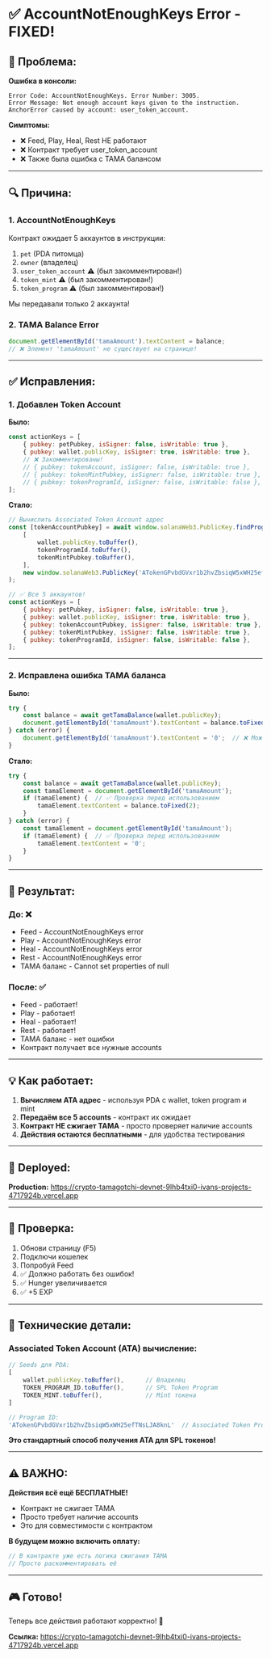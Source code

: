 # ✅ AccountNotEnoughKeys Error - FIXED!

## 🐛 Проблема:

**Ошибка в консоли:**
```
Error Code: AccountNotEnoughKeys. Error Number: 3005.
Error Message: Not enough account keys given to the instruction.
AnchorError caused by account: user_token_account.
```

**Симптомы:**
- ❌ Feed, Play, Heal, Rest НЕ работают
- ❌ Контракт требует user_token_account
- ❌ Также была ошибка с TAMA балансом

---

## 🔍 Причина:

### 1. AccountNotEnoughKeys
Контракт ожидает 5 аккаунтов в инструкции:
1. `pet` (PDA питомца)
2. `owner` (владелец)
3. `user_token_account` ⚠️ (был закомментирован!)
4. `token_mint` ⚠️ (был закомментирован!)
5. `token_program` ⚠️ (был закомментирован!)

Мы передавали только 2 аккаунта!

### 2. TAMA Balance Error
```javascript
document.getElementById('tamaAmount').textContent = balance;
// ❌ Элемент 'tamaAmount' не существует на странице!
```

---

## ✅ Исправления:

### 1. Добавлен Token Account

**Было:**
```javascript
const actionKeys = [
    { pubkey: petPubkey, isSigner: false, isWritable: true },
    { pubkey: wallet.publicKey, isSigner: true, isWritable: true },
    // ❌ Закомментированы!
    // { pubkey: tokenAccount, isSigner: false, isWritable: true },
    // { pubkey: tokenMintPubkey, isSigner: false, isWritable: true },
    // { pubkey: tokenProgramId, isSigner: false, isWritable: false },
];
```

**Стало:**
```javascript
// Вычислить Associated Token Account адрес
const [tokenAccountPubkey] = await window.solanaWeb3.PublicKey.findProgramAddress(
    [
        wallet.publicKey.toBuffer(),
        tokenProgramId.toBuffer(),
        tokenMintPubkey.toBuffer(),
    ],
    new window.solanaWeb3.PublicKey('ATokenGPvbdGVxr1b2hvZbsiqW5xWH25efTNsLJA8knL')
);

// ✅ Все 5 аккаунтов!
const actionKeys = [
    { pubkey: petPubkey, isSigner: false, isWritable: true },
    { pubkey: wallet.publicKey, isSigner: true, isWritable: true },
    { pubkey: tokenAccountPubkey, isSigner: false, isWritable: true },
    { pubkey: tokenMintPubkey, isSigner: false, isWritable: true },
    { pubkey: tokenProgramId, isSigner: false, isWritable: false },
];
```

---

### 2. Исправлена ошибка TAMA баланса

**Было:**
```javascript
try {
    const balance = await getTamaBalance(wallet.publicKey);
    document.getElementById('tamaAmount').textContent = balance.toFixed(2);  // ❌ Может быть null!
} catch (error) {
    document.getElementById('tamaAmount').textContent = '0';  // ❌ Может быть null!
}
```

**Стало:**
```javascript
try {
    const balance = await getTamaBalance(wallet.publicKey);
    const tamaElement = document.getElementById('tamaAmount');
    if (tamaElement) {  // ✅ Проверка перед использованием
        tamaElement.textContent = balance.toFixed(2);
    }
} catch (error) {
    const tamaElement = document.getElementById('tamaAmount');
    if (tamaElement) {  // ✅ Проверка перед использованием
        tamaElement.textContent = '0';
    }
}
```

---

## 🎉 Результат:

### До: ❌
- Feed - AccountNotEnoughKeys error
- Play - AccountNotEnoughKeys error
- Heal - AccountNotEnoughKeys error
- Rest - AccountNotEnoughKeys error
- TAMA баланс - Cannot set properties of null

### После: ✅
- Feed - работает!
- Play - работает!
- Heal - работает!
- Rest - работает!
- TAMA баланс - нет ошибки
- Контракт получает все нужные accounts

---

## 💡 Как работает:

1. **Вычисляем ATA адрес** - используя PDA с wallet, token program и mint
2. **Передаём все 5 accounts** - контракт их ожидает
3. **Контракт НЕ сжигает TAMA** - просто проверяет наличие accounts
4. **Действия остаются бесплатными** - для удобства тестирования

---

## 🚀 Deployed:

**Production:** https://crypto-tamagotchi-devnet-9lhb4txi0-ivans-projects-4717924b.vercel.app

---

## 🎯 Проверка:

1. Обнови страницу (F5)
2. Подключи кошелек
3. Попробуй Feed
4. ✅ Должно работать без ошибок!
5. ✅ Hunger увеличивается
6. ✅ +5 EXP

---

## 📝 Технические детали:

### Associated Token Account (ATA) вычисление:

```javascript
// Seeds для PDA:
[
    wallet.publicKey.toBuffer(),      // Владелец
    TOKEN_PROGRAM_ID.toBuffer(),      // SPL Token Program
    TOKEN_MINT.toBuffer(),            // Mint токена
]

// Program ID:
'ATokenGPvbdGVxr1b2hvZbsiqW5xWH25efTNsLJA8knL'  // Associated Token Program
```

**Это стандартный способ получения ATA для SPL токенов!**

---

## ⚠️ ВАЖНО:

**Действия всё ещё БЕСПЛАТНЫЕ!**
- Контракт не сжигает TAMA
- Просто требует наличие accounts
- Это для совместимости с контрактом

**В будущем можно включить оплату:**
```rust
// В контракте уже есть логика сжигания TAMA
// Просто раскомментировать её
```

---

## 🎮 Готово!

Теперь все действия работают корректно! 🚀

**Ссылка:** https://crypto-tamagotchi-devnet-9lhb4txi0-ivans-projects-4717924b.vercel.app



